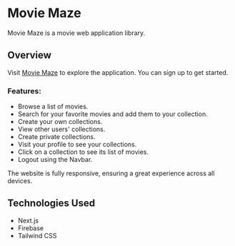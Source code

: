 # Movie Maze

Movie Maze is a movie web application library.

## Overview

Visit [Movie Maze](https://movie-maze-murex.vercel.app/) to explore the application. You can sign up to get started.

### Features:

- Browse a list of movies.
- Search for your favorite movies and add them to your collection.
- Create your own collections.
- View other users' collections.
- Create private collections.
- Visit your profile to see your collections.
- Click on a collection to see its list of movies.
- Logout using the Navbar.

The website is fully responsive, ensuring a great experience across all devices.


## Technologies Used

- Next.js
- Firebase
- Tailwind CSS

